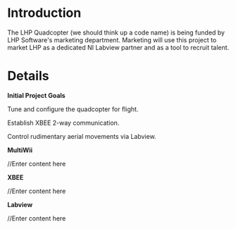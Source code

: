# Introduction #

The LHP Quadcopter (we should think up a code name) is being funded by LHP Software's marketing department. Marketing will use this project to market LHP as a dedicated NI Labview partner and as a tool to recruit talent.

# Details #

**Initial Project Goals**

Tune and configure the quadcopter for flight.

Establish XBEE 2-way communication.

Control rudimentary aerial movements via Labview.

**MultiWii**

//Enter content here

**XBEE**

//Enter content here

**Labview**

//Enter content here